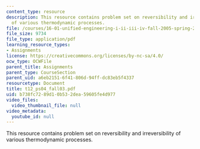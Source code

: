 ```yaml
---
content_type: resource
description: This resource contains problem set on reversibility and irreversibility
  of various thermodynamic processes.
file: /courses/16-01-unified-engineering-i-ii-iii-iv-fall-2005-spring-2006/b738fc7289d10b532dea59605fe4d977_t12_ps04_fall03.pdf
file_size: 9734
file_type: application/pdf
learning_resource_types:
- Assignments
license: https://creativecommons.org/licenses/by-nc-sa/4.0/
ocw_type: OCWFile
parent_title: Assignments
parent_type: CourseSection
parent_uid: a6eb2151-6f41-806d-94ff-dc83eb5f4337
resourcetype: Document
title: t12_ps04_fall03.pdf
uid: b738fc72-89d1-0b53-2dea-59605fe4d977
video_files:
  video_thumbnail_file: null
video_metadata:
  youtube_id: null
---
```

This resource contains problem set on reversibility and irreversibility of various thermodynamic processes.